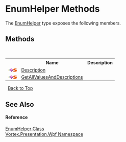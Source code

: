# EnumHelper Methods
 

The <a href="T_Vortex_Presentation_Wpf_EnumHelper.md">EnumHelper</a> type exposes the following members.


## Methods
&nbsp;<table><tr><th></th><th>Name</th><th>Description</th></tr><tr><td>![Public method](media/pubmethod.gif "Public method")![Static member](media/static.gif "Static member")</td><td><a href="M_Vortex_Presentation_Wpf_EnumHelper_Description.md">Description</a></td><td /></tr><tr><td>![Public method](media/pubmethod.gif "Public method")![Static member](media/static.gif "Static member")</td><td><a href="M_Vortex_Presentation_Wpf_EnumHelper_GetAllValuesAndDescriptions.md">GetAllValuesAndDescriptions</a></td><td /></tr></table>&nbsp;
<a href="#enumhelper-methods">Back to Top</a>

## See Also


#### Reference
<a href="T_Vortex_Presentation_Wpf_EnumHelper.md">EnumHelper Class</a><br /><a href="N_Vortex_Presentation_Wpf.md">Vortex.Presentation.Wpf Namespace</a><br />